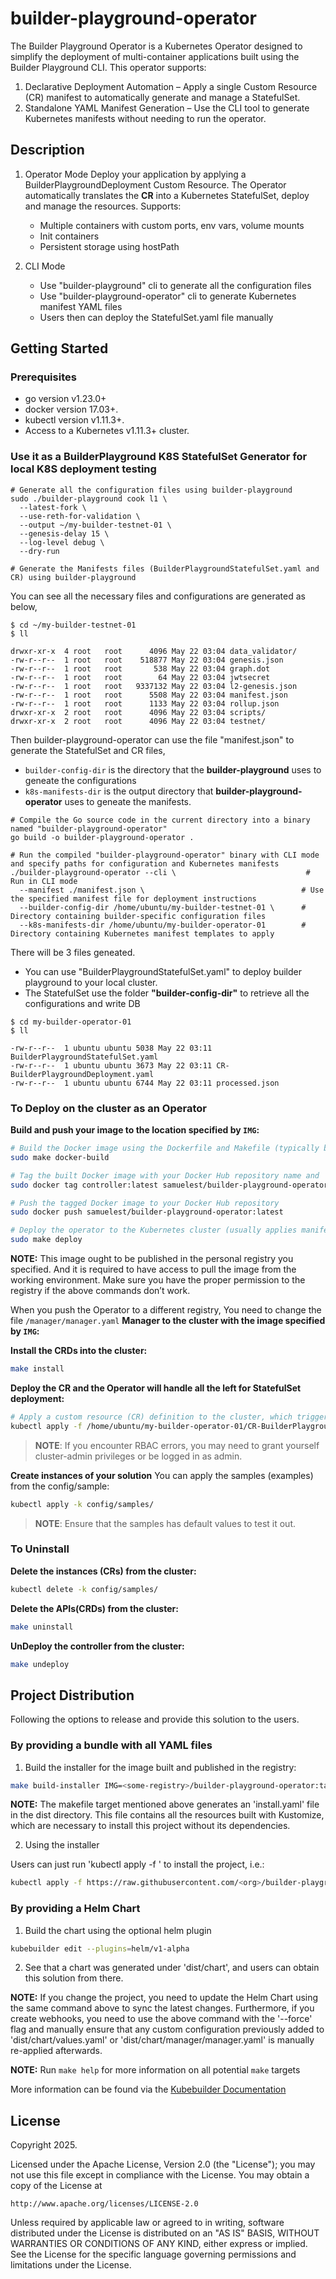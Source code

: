 # builder-playground-operator
The Builder Playground Operator is a Kubernetes Operator designed to simplify the deployment of multi-container applications built using the Builder Playground CLI. This operator supports:
1. Declarative Deployment Automation – Apply a single Custom Resource (CR) manifest to automatically generate and manage a StatefulSet.
2. Standalone YAML Manifest Generation – Use the CLI tool to generate Kubernetes manifests without needing to run the operator.

## Description
1. Operator Mode
Deploy your application by applying a BuilderPlaygroundDeployment Custom Resource.
The Operator automatically translates the **CR** into a Kubernetes StatefulSet, deploy and manage the resources.
Supports:
    - Multiple containers with custom ports, env vars, volume mounts
    - Init containers
    - Persistent storage using hostPath

2. CLI Mode
    - Use "builder-playground" cli to generate all the configuration files
    - Use "builder-playground-operator" cli to generate Kubernetes manifest YAML files
    - Users then can deploy the StatefulSet.yaml file manually

## Getting Started

### Prerequisites
- go version v1.23.0+
- docker version 17.03+.
- kubectl version v1.11.3+.
- Access to a Kubernetes v1.11.3+ cluster.

### Use it as a BuilderPlayground K8S **StatefulSet Generator** for local K8S deployment testing
```
# Generate all the configuration files using builder-playground
sudo ./builder-playground cook l1 \
  --latest-fork \
  --use-reth-for-validation \
  --output ~/my-builder-testnet-01 \
  --genesis-delay 15 \
  --log-level debug \
  --dry-run

# Generate the Manifests files (BuilderPlaygroundStatefulSet.yaml and CR) using builder-playground
```
You can see all the necessary files and configurations are generated as below,
```
$ cd ~/my-builder-testnet-01
$ ll

drwxr-xr-x  4 root   root      4096 May 22 03:04 data_validator/
-rw-r--r--  1 root   root    518877 May 22 03:04 genesis.json
-rw-r--r--  1 root   root       538 May 22 03:04 graph.dot
-rw-r--r--  1 root   root        64 May 22 03:04 jwtsecret
-rw-r--r--  1 root   root   9337132 May 22 03:04 l2-genesis.json
-rw-r--r--  1 root   root      5508 May 22 03:04 manifest.json
-rw-r--r--  1 root   root      1133 May 22 03:04 rollup.json
drwxr-xr-x  2 root   root      4096 May 22 03:04 scripts/
drwxr-xr-x  2 root   root      4096 May 22 03:04 testnet/
```

Then builder-playground-operator can use the file "manifest.json" to generate the StatefulSet and CR files,
- `builder-config-dir` is the directory that the **builder-playground** uses to geneate the configurations
- `k8s-manifests-dir` is the output directory that **builder-playground-operator** uses to geneate the manifests.
```
# Compile the Go source code in the current directory into a binary named "builder-playground-operator"
go build -o builder-playground-operator .

# Run the compiled "builder-playground-operator" binary with CLI mode and specify paths for configuration and Kubernetes manifests
./builder-playground-operator --cli \                             # Run in CLI mode
  --manifest ./manifest.json \                                   # Use the specified manifest file for deployment instructions
  --builder-config-dir /home/ubuntu/my-builder-testnet-01 \      # Directory containing builder-specific configuration files
  --k8s-manifests-dir /home/ubuntu/my-builder-operator-01        # Directory containing Kubernetes manifest templates to apply
```

There will be 3 files geneated. 
- You can use "BuilderPlaygroundStatefulSet.yaml" to deploy builder playground to your local cluster.
- The StatefulSet use the folder **"builder-config-dir"** to retrieve all the configurations and write DB
```
$ cd my-builder-operator-01
$ ll

-rw-r--r--  1 ubuntu ubuntu 5038 May 22 03:11 BuilderPlaygroundStatefulSet.yaml
-rw-r--r--  1 ubuntu ubuntu 3673 May 22 03:11 CR-BuilderPlaygroundDeployment.yaml
-rw-r--r--  1 ubuntu ubuntu 6744 May 22 03:11 processed.json

```


### To Deploy on the cluster as an Operator
**Build and push your image to the location specified by `IMG`:**

```sh
# Build the Docker image using the Dockerfile and Makefile (typically builds and tags the image as 'controller:latest')
sudo make docker-build

# Tag the built Docker image with your Docker Hub repository name and 'latest' tag
sudo docker tag controller:latest samuelest/builder-playground-operator:latest

# Push the tagged Docker image to your Docker Hub repository
sudo docker push samuelest/builder-playground-operator:latest

# Deploy the operator to the Kubernetes cluster (usually applies manifests like RBAC, CRDs, and the operator Deployment)
sudo make deploy
```

**NOTE:** This image ought to be published in the personal registry you specified.
And it is required to have access to pull the image from the working environment.
Make sure you have the proper permission to the registry if the above commands don’t work.

When you push the Operator to a different registry,
You need to change the file `/manager/manager.yaml` **Manager to the cluster with the image specified by `IMG`:**

**Install the CRDs into the cluster:**

```sh
make install
```

**Deploy the CR and the Operator will handle all the left for StatefulSet deployment:**

```sh
# Apply a custom resource (CR) definition to the cluster, which triggers the operator to reconcile and act
kubectl apply -f /home/ubuntu/my-builder-operator-01/CR-BuilderPlaygroundDeployment.yaml
```

> **NOTE**: If you encounter RBAC errors, you may need to grant yourself cluster-admin
privileges or be logged in as admin.



**Create instances of your solution**
You can apply the samples (examples) from the config/sample:

```sh
kubectl apply -k config/samples/
```

>**NOTE**: Ensure that the samples has default values to test it out.

### To Uninstall
**Delete the instances (CRs) from the cluster:**

```sh
kubectl delete -k config/samples/
```

**Delete the APIs(CRDs) from the cluster:**

```sh
make uninstall
```

**UnDeploy the controller from the cluster:**

```sh
make undeploy
```

## Project Distribution

Following the options to release and provide this solution to the users.

### By providing a bundle with all YAML files

1. Build the installer for the image built and published in the registry:

```sh
make build-installer IMG=<some-registry>/builder-playground-operator:tag
```

**NOTE:** The makefile target mentioned above generates an 'install.yaml'
file in the dist directory. This file contains all the resources built
with Kustomize, which are necessary to install this project without its
dependencies.

2. Using the installer

Users can just run 'kubectl apply -f <URL for YAML BUNDLE>' to install
the project, i.e.:

```sh
kubectl apply -f https://raw.githubusercontent.com/<org>/builder-playground-operator/<tag or branch>/dist/install.yaml
```

### By providing a Helm Chart

1. Build the chart using the optional helm plugin

```sh
kubebuilder edit --plugins=helm/v1-alpha
```

2. See that a chart was generated under 'dist/chart', and users
can obtain this solution from there.

**NOTE:** If you change the project, you need to update the Helm Chart
using the same command above to sync the latest changes. Furthermore,
if you create webhooks, you need to use the above command with
the '--force' flag and manually ensure that any custom configuration
previously added to 'dist/chart/values.yaml' or 'dist/chart/manager/manager.yaml'
is manually re-applied afterwards.


**NOTE:** Run `make help` for more information on all potential `make` targets

More information can be found via the [Kubebuilder Documentation](https://book.kubebuilder.io/introduction.html)

## License

Copyright 2025.

Licensed under the Apache License, Version 2.0 (the "License");
you may not use this file except in compliance with the License.
You may obtain a copy of the License at

    http://www.apache.org/licenses/LICENSE-2.0

Unless required by applicable law or agreed to in writing, software
distributed under the License is distributed on an "AS IS" BASIS,
WITHOUT WARRANTIES OR CONDITIONS OF ANY KIND, either express or implied.
See the License for the specific language governing permissions and
limitations under the License.

